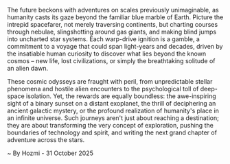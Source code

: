 
The future beckons with adventures on scales previously unimaginable, as humanity casts its gaze beyond the familiar blue marble of Earth. Picture the intrepid spacefarer, not merely traversing continents, but charting courses through nebulae, slingshotting around gas giants, and making blind jumps into uncharted star systems. Each warp-drive ignition is a gamble, a commitment to a voyage that could span light-years and decades, driven by the insatiable human curiosity to discover what lies beyond the known cosmos – new life, lost civilizations, or simply the breathtaking solitude of an alien dawn.

These cosmic odysseys are fraught with peril, from unpredictable stellar phenomena and hostile alien encounters to the psychological toll of deep-space isolation. Yet, the rewards are equally boundless: the awe-inspiring sight of a binary sunset on a distant exoplanet, the thrill of deciphering an ancient galactic mystery, or the profound realization of humanity's place in an infinite universe. Such journeys aren't just about reaching a destination; they are about transforming the very concept of exploration, pushing the boundaries of technology and spirit, and writing the next grand chapter of adventure across the stars.

~ By Hozmi - 31 October 2025
